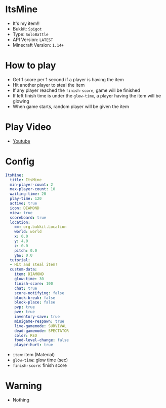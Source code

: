 # ItsMine
- It's my item!!
- Bukkit: `Spigot`
- Type: `SoloBattle`
- API Version: `LATEST`
- Minecraft Version: `1.14+`



# How to play
- Get 1 score per 1 second if a player is having the item
- Hit another player to steal the item
- If any player reached the `finish-score`, game will be finished
- If left finish time is under the `glow-time`, a player having the item will be glowing
- When game starts, random player will be given the item



# Play Video
- [Youtube](https://youtu.be/YiJ7HUUMMQk)



# Config
```yaml
ItsMine:
  title: ItsMine
  min-player-count: 2
  max-player-count: 10
  waiting-time: 20
  play-time: 120
  active: true
  icon: DIAMOND
  view: true
  scoreboard: true
  location:
    ==: org.bukkit.Location
    world: world
    x: 0.0
    y: 4.0
    z: 0.0
    pitch: 0.0
    yaw: 0.0
  tutorial:
  - Hit and steal item!
  custom-data:
    item: DIAMOND
    glow-time: 30
    finish-score: 100
    chat: true
    score-notifying: false
    block-break: false
    block-place: false
    pvp: true
    pve: true
    inventory-save: true
    minigame-respawn: true
    live-gamemode: SURVIVAL
    dead-gamemode: SPECTATOR
    color: RED
    food-level-change: false
    player-hurt: true
```
- `item`: item (Material)
- `glow-time`: glow time (sec)
- `finish-score`: finish score



# Warning
- Nothing